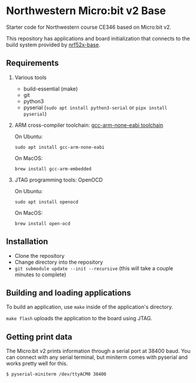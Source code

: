 # Northwestern Micro:bit v2 Base

Starter code for Northwestern course CE346 based on Micro:bit v2.

This repository has applications and board initialization that connects to the
build system provided by [nrf52x-base](https://github.com/lab11/nrf52x-base).


## Requirements
 
 1. Various tools
 
    * build-essential (make)
    * git
    * python3
    * pyserial (`sudo apt install python3-serial` or `pipx install pyserial`)

 2. ARM cross-compiler toolchain: [gcc-arm-none-eabi toolchain](https://developer.arm.com/tools-and-software/open-source-software/developer-tools/gnu-toolchain/gnu-rm/downloads)

    On Ubuntu:

        sudo apt install gcc-arm-none-eabi

    On MacOS:

        brew install gcc-arm-embedded

 3. JTAG programming tools: OpenOCD

    On Ubuntu:

        sudo apt install openocd

    On MacOS:

        brew install open-ocd


## Installation

 * Clone the repository
 * Change directory into the repository
 * `git submodule update --init --recursive` (this will take a couple minutes to complete)


## Building and loading applications

To build an application, use `make` inside of the application's directory.

`make flash` uploads the application to the board using JTAG.


## Getting print data

The Micro:bit v2 prints information through a serial port at 38400 baud. You
can connect with any serial terminal, but miniterm comes with pyserial and
works pretty well for this.

```
$ pyserial-miniterm /dev/ttyACM0 38400
```

